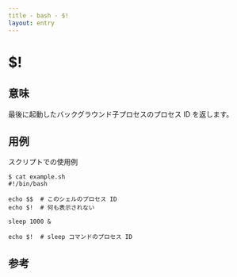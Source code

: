 ```yaml
---
title - bash - $!
layout: entry
---
```


# $!

## 意味

最後に起動したバックグラウンド子プロセスのプロセス ID を返します。


## 用例

スクリプトでの使用例

    $ cat example.sh
    #!/bin/bash

    echo $$  # このシェルのプロセス ID
    echo $!  # 何も表示されない

    sleep 1000 &

    echo $!  # sleep コマンドのプロセス ID



## 参考


